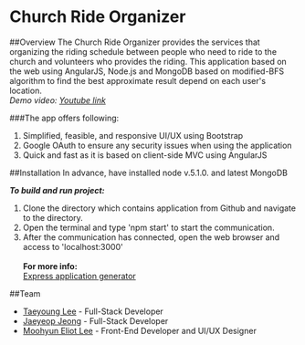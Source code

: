 # Church Ride Organizer

##Overview
The Church Ride Organizer provides the services that organizing the riding schedule between people who need to ride to the church and volunteers who provides the riding. This application based on the web using AngularJS, Node.js and MongoDB based on modified-BFS algorithm to find the best approximate result depend on each user's location. <br/>
_Demo video: <a href="https://www.youtube.com/watch?v=c-7QDZQoLhc" target="_blank">Youtube link</a>_


###The app offers following:

1. Simplified, feasible, and responsive UI/UX using Bootstrap
2. Google OAuth to ensure any security issues when using the application
3. Quick and fast as it is based on client-side MVC using AngularJS

##Installation
  In advance, have installed node v.5.1.0. and latest MongoDB

  **_To build and run project:_**
  1. Clone the directory which contains application from Github and navigate to the directory.
  2. Open the terminal and type 'npm start' to start the communication.
  3. After the communication has connected, open the web browser and access to 'localhost:3000'<br/><br/>
  **For more info:**<br/>
  <a href="http://expressjs.com/starter/generator.html" target="_blank">Express application generator</a><br/>


##Team
- [Taeyoung Lee](https://github.com/xosuma) - Full-Stack Developer
- [Jaeyeop Jeong](https://github.com/kikicool) - Full-Stack Developer
- [Moohyun Eliot Lee](https://github.com/eliot36) - Front-End Developer and UI/UX Designer

